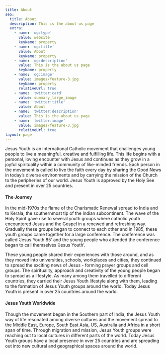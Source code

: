 ```yaml
---
title: About
seo:
  title: About
  description: This is the about us page
  extra:
    - name: 'og:type'
      value: website
      keyName: property
    - name: 'og:title'
      value: About
      keyName: property
    - name: 'og:description'
      value: This is the about us page
      keyName: property
    - name: 'og:image'
      value: images/feature-3.jpg
      keyName: property
      relativeUrl: true
    - name: 'twitter:card'
      value: summary_large_image
    - name: 'twitter:title'
      value: About
    - name: 'twitter:description'
      value: This is the about us page
    - name: 'twitter:image'
      value: images/feature-3.jpg
      relativeUrl: true
layout: page
---
```

Jesus Youth is an international Catholic movement that challenges young people to live a meaningful, creative and fulfilling life. This life begins with a personal, loving encounter with Jesus and continues as they grow in a joyful spirituality within a community of like-minded friends. Each person in the movement is called to live the faith every day by sharing the Good News in today’s diverse environments and by carrying the mission of the Church to the peripheries of our world. Jesus Youth is approved by the Holy See and present in over 25 countries.


#### The Journey

In the mid-1970s the flame of the Charismatic Renewal spread to India and to Kerala, the southernmost tip of the Indian subcontinent. The wave of the Holy Spirit gave rise to several youth groups where catholic youth encountered Jesus and the Gospel in a renewed and refreshing way. Gradually these groups began to connect to each other and in 1985, these youth groups came together for a large conference. The conference was called ‘Jesus Youth 85’ and the young people who attended the conference began to call themselves ‘Jesus Youth’.

These young people shared their experiences with those around, and as they moved into universities, schools, workplaces and cities, they continued to spread the exciting news of Jesus - forming prayer groups and cell groups. The spirituality, approach and creativity of the young people began to spread as a lifestyle. As many among them travelled to different countries, they carried their Jesus Youth lifestyle along with them, leading to the formation of Jesus Youth groups around the world. Today Jesus Youth is present in over 25 countries around the world.

#### Jesus Youth Worldwide

Though the movement began in the Southern part of India, the Jesus Youth way of life resonated among diverse cultures and the movement spread to the Middle East, Europe, South East Asia, US, Australia and Africa in a short span of time. Through migration and mission, Jesus Youth groups were reaching out to local cultures in different parts of the world. Today Jesus Youth groups have a local presence in over 25 countries and are spreading out into new cultural and geographical spaces around the world.
